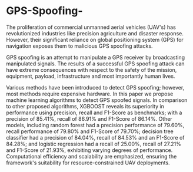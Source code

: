 # **GPS-Spoofing**-
The proliferation of commercial unmanned aerial vehicles (UAV's) has revolutionized industries like precision agriculture and disaster response. However, their significant reliance on global positioning system (GPS) for navigation exposes them to malicious GPS spoofing attacks. 

GPS spoofing is an attempt to manipulate a GPS receiver by broadcasting manipulated signals. The results of a successful GPS spoofing attack can have extreme consequences with respect to the safety of the mission, equipment, payload, infrastructure and most importantly human lives. 

Various methods have been introduced to detect GPS spoofing; however, most methods require expensive hardware. In this paper we propose machine learning algorithms to detect GPS spoofed signals. In comparison to other proposed algorithms, XGBOOST reveals its superiority in performance using precision, recall and F1-Score as benchmarks; with a precision of 85.41\%, recall of 86.91\% and F1-Score of 86.14\%. Other models, including random forest had a precision performance of 79.60\%, recall performance of 79.80\% and F1-Score of 79.70\%; decision tree classifier had a precision of 84.04\%, recall of 84.53\% and an F1-Score of 84.28\%; and logistic regression had a recall of 25.00\%, recall of 27.21\% and F1-Score of 21.93\%, exhibiting varying degrees of performance. Computational efficiency and scalability are emphasized, ensuring the framework's suitability for resource-constrained UAV deployments. 
